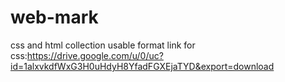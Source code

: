 # web-mark
css and html collection
 usable format link for css:https://drive.google.com/u/0/uc?id=1alxvkdfWxG3H0uHdyH8YfadFGXEjaTYD&export=download

